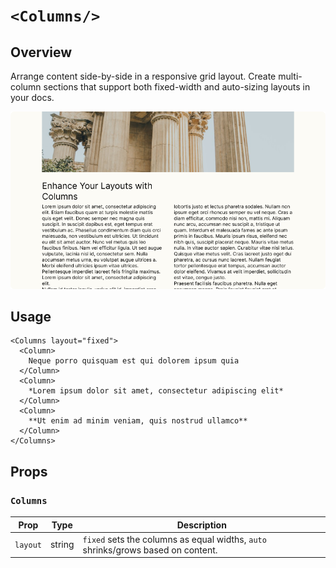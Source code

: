 # `<Columns/>`

## Overview

Arrange content side-by-side in a responsive grid layout. Create multi-column sections that support both fixed-width and auto-sizing layouts in your docs. 

<img src="columns.png" width="800" />

## Usage

```mdx
<Columns layout="fixed">
  <Column>
    Neque porro quisquam est qui dolorem ipsum quia
  </Column>
  <Column>
    *Lorem ipsum dolor sit amet, consectetur adipiscing elit*
  </Column>
  <Column>
    **Ut enim ad minim veniam, quis nostrud ullamco**
  </Column>
</Columns>
```

## Props

### `Columns`
| Prop           | Type   | Description                                        |
| -------------- | ------ | ---------------------------------------------------|
| `layout`       | string | `fixed` sets the columns as equal widths, `auto` shrinks/grows based on content. |
